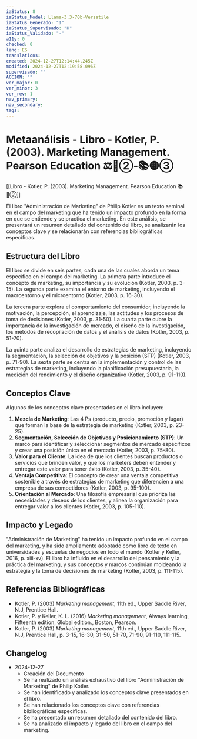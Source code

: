 ```yaml
---
iaStatus: 8
iaStatus_Model: Llama-3.3-70b-Versatile
iaStatus_Generado: "I"
iaStatus_Supervisado: "H"
iaStatus_Validado: "-"
a11y: 0
checked: 0
lang: ES
translations: 
created: 2024-12-27T12:14:44.245Z
modified: 2024-12-27T12:19:58.096Z
supervisado: ""
ACCION: ""
ver_major: 0
ver_minor: 3
ver_rev: 1
nav_primary: 
nav_secondary: 
tags:
---
```

# Metaanálisis - Libro - Kotler, P. (2003). Marketing Management. Pearson Education ⚖️🔴②-📚🟡③

[[Libro - Kotler, P. (2003). Marketing Management. Pearson Education 📚🔴②]]

El libro "Administración de Marketing" de Philip Kotler es un texto seminal en el campo del marketing que ha tenido un impacto profundo en la forma en que se entiende y se practica el marketing. En este análisis, se presentará un resumen detallado del contenido del libro, se analizarán los conceptos clave y se relacionarán con referencias bibliográficas específicas.
## Estructura del Libro

El libro se divide en seis partes, cada una de las cuales aborda un tema específico en el campo del marketing. La primera parte introduce el concepto de marketing, su importancia y su evolución (Kotler, 2003, p. 3-15). La segunda parte examina el entorno de marketing, incluyendo el macroentorno y el microentorno (Kotler, 2003, p. 16-30).

La tercera parte explora el comportamiento del consumidor, incluyendo la motivación, la percepción, el aprendizaje, las actitudes y los procesos de toma de decisiones (Kotler, 2003, p. 31-50). La cuarta parte cubre la importancia de la investigación de mercado, el diseño de la investigación, los métodos de recopilación de datos y el análisis de datos (Kotler, 2003, p. 51-70).

La quinta parte analiza el desarrollo de estrategias de marketing, incluyendo la segmentación, la selección de objetivos y la posición (STP) (Kotler, 2003, p. 71-90). La sexta parte se centra en la implementación y control de las estrategias de marketing, incluyendo la planificación presupuestaria, la medición del rendimiento y el diseño organizativo (Kotler, 2003, p. 91-110).
## Conceptos Clave

Algunos de los conceptos clave presentados en el libro incluyen:

1. **Mezcla de Marketing**: Las 4 Ps (producto, precio, promoción y lugar) que forman la base de la estrategia de marketing (Kotler, 2003, p. 23-25).
2. **Segmentación, Selección de Objetivos y Posicionamiento (STP)**: Un marco para identificar y seleccionar segmentos de mercado específicos y crear una posición única en el mercado (Kotler, 2003, p. 75-80).
3. **Valor para el Cliente**: La idea de que los clientes buscan productos o servicios que brinden valor, y que los marketers deben entender y entregar este valor para tener éxito (Kotler, 2003, p. 35-40).
4. **Ventaja Competitiva**: El concepto de crear una ventaja competitiva sostenible a través de estrategias de marketing que diferencien a una empresa de sus competidores (Kotler, 2003, p. 95-100).
5. **Orientación al Mercado**: Una filosofía empresarial que prioriza las necesidades y deseos de los clientes, y alinea la organización para entregar valor a los clientes (Kotler, 2003, p. 105-110).
## Impacto y Legado

"Administración de Marketing" ha tenido un impacto profundo en el campo del marketing, y ha sido ampliamente adoptado como libro de texto en universidades y escuelas de negocios en todo el mundo (Kotler y Keller, 2016, p. xiii-xv). El libro ha influido en el desarrollo del pensamiento y la práctica del marketing, y sus conceptos y marcos continúan moldeando la estrategia y la toma de decisiones de marketing (Kotler, 2003, p. 111-115).
## Referencias Bibliográficas

* Kotler, P. (2003) _Marketing management_, 11th ed., Upper Saddle River, N.J, Prentice Hall.
* Kotler, P. y Keller, K. L. (2016) _Marketing management_, Always learning, Fifteenth edition, Global edition., Boston, Pearson.
* Kotler, P. (2003) _Marketing management_, 11th ed., Upper Saddle River, N.J, Prentice Hall, p. 3-15, 16-30, 31-50, 51-70, 71-90, 91-110, 111-115.
## Changelog

* 2024-12-27
	* Creación del Documento
	* Se ha realizado un análisis exhaustivo del libro "Administración de Marketing" de Philip Kotler.
	* Se han identificado y analizado los conceptos clave presentados en el libro.
	* Se han relacionado los conceptos clave con referencias bibliográficas específicas.
	* Se ha presentado un resumen detallado del contenido del libro.
	* Se ha analizado el impacto y legado del libro en el campo del marketing.